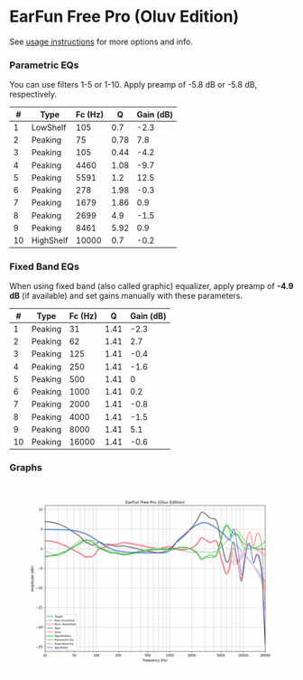 # EarFun Free Pro (Oluv Edition)
See [usage instructions](https://github.com/jaakkopasanen/AutoEq#usage) for more options and info.

### Parametric EQs
You can use filters 1-5 or 1-10. Apply preamp of -5.8 dB or -5.8 dB, respectively.

|   # | Type      |   Fc (Hz) |    Q |   Gain (dB) |
|-----|-----------|-----------|------|-------------|
|   1 | LowShelf  |       105 | 0.7  |        -2.3 |
|   2 | Peaking   |        75 | 0.78 |         7.8 |
|   3 | Peaking   |       105 | 0.44 |        -4.2 |
|   4 | Peaking   |      4460 | 1.08 |        -9.7 |
|   5 | Peaking   |      5591 | 1.2  |        12.5 |
|   6 | Peaking   |       278 | 1.98 |        -0.3 |
|   7 | Peaking   |      1679 | 1.86 |         0.9 |
|   8 | Peaking   |      2699 | 4.9  |        -1.5 |
|   9 | Peaking   |      8461 | 5.92 |         0.9 |
|  10 | HighShelf |     10000 | 0.7  |        -0.2 |

### Fixed Band EQs
When using fixed band (also called graphic) equalizer, apply preamp of **-4.9 dB** (if available) and set gains manually with these parameters.

|   # | Type    |   Fc (Hz) |    Q |   Gain (dB) |
|-----|---------|-----------|------|-------------|
|   1 | Peaking |        31 | 1.41 |        -2.3 |
|   2 | Peaking |        62 | 1.41 |         2.7 |
|   3 | Peaking |       125 | 1.41 |        -0.4 |
|   4 | Peaking |       250 | 1.41 |        -1.6 |
|   5 | Peaking |       500 | 1.41 |         0   |
|   6 | Peaking |      1000 | 1.41 |         0.2 |
|   7 | Peaking |      2000 | 1.41 |        -0.8 |
|   8 | Peaking |      4000 | 1.41 |        -1.5 |
|   9 | Peaking |      8000 | 1.41 |         5.1 |
|  10 | Peaking |     16000 | 1.41 |        -0.6 |

### Graphs
![](./EarFun%20Free%20Pro%20(Oluv%20Edition).png)
